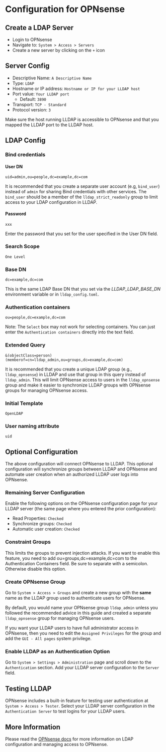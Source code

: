 # Configuration for OPNsense

## Create a LDAP Server

- Login to OPNsense
- Navigate to: `System > Access > Servers`
- Create a new server by clicking on the `+` icon

## Server Config

- Descriptive Name: `A Descriptive Name`
- Type: `LDAP`
- Hostname or IP address: `Hostname or IP for your LLDAP host`
- Port value: `Your LLDAP port`
  - Default: `3890`
- Transport: `TCP - Standard`
- Protocol version: `3`

Make sure the host running LLDAP is accessible to OPNsense and that you mapped the LLDAP port to the LLDAP host.

## LDAP Config

### Bind credentials

#### User DN

```
uid=admin,ou=people,dc=example,dc=com
```

It is recommended that you create a separate user account (e.g, `bind_user`) instead of `admin` for sharing Bind credentials with other services. The `bind_user` should be a member of the `lldap_strict_readonly` group to limit access to your LDAP configuration in LLDAP.

#### Password

```
xxx
```

Enter the password that you set for the user specified in the User DN field.

### Search Scope

```
One Level
```

### Base DN

```
dc=example,dc=com
```

This is the same LDAP Base DN that you set via the *LLDAP_LDAP_BASE_DN* environment variable or in `lldap_config.toml`.

### Authentication containers

```
ou=people,dc=example,dc=com
```

Note: The `Select` box may not work for selecting containers. You can just enter the `Authentication containers` directly into the text field.

### Extended Query

```
&(objectClass=person)(memberof=cn=lldap_admin,ou=groups,dc=example,dc=com)
```

It is recommended that you create a unique LDAP group (e.g., `lldap_opnsense`) in LLDAP and use that group in this query instead of `lldap_admin`. This will limit OPNsense access to  users in the `lldap_opnsense` group and make it easier to synchronize LLDAP groups with OPNsense groups for managing OPNsense access.

### Initial Template

```
OpenLDAP
```

### User naming attribute

```
uid
```

## Optional Configuration

The above configuration will connect OPNsense to LLDAP. This optional configuration will synchronize groups between LLDAP and OPNsense and automate user creation when an authorized LLDAP user logs into OPNsense.

### Remaining Server Configuration

Enable the following options on the OPNsense configuration page for your LLDAP server (the same page where you entered the prior configuration):

- Read Properties: `Checked`
- Synchronize groups: `Checked`
- Automatic user creation: `Checked`

### Constraint Groups
This limits the groups to prevent injection attacks. If you want to enable this feature, you need to add ou=groups,dc=example,dc=com to the Authentication Containers field. Be sure to separate with a semicolon. Otherwise disable this option.

### Create OPNsense Group

Go to `System > Access > Groups` and create a new group with the **same** name as the LLDAP group used to authenticate users for OPNsense.

By default, you would name your OPNsense group `lldap_admin` unless you followed the recommended advice in this guide and created a separate `lldap_opnsense` group for managing OPNsense users.

If you want your LLDAP users to have full administrator access in OPNsense, then you need to edit the `Assigned Privileges` for the group and add the `GUI - All pages` system privilege.

### Enable LLDAP as an Authentication Option

Go to `System > Settings > Administration` page and scroll down to the `Authentication` section. Add your LLDAP server configuration to the `Server` field.

## Testing LLDAP

OPNsense includes a built-in feature for testing user authentication at `System > Access > Tester`. Select your LLDAP server configuration in the `Authentication Server` to test logins for your LLDAP users.

## More Information

Please read the [OPNsense docs](https://docs.opnsense.org/manual/how-tos/user-ldap.html) for more information on LDAP configuration and managing access to OPNsense.

